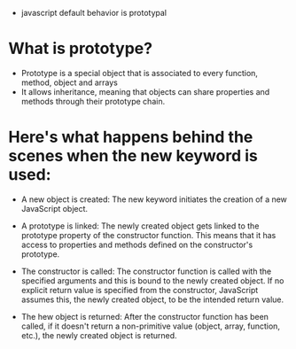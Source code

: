 - javascript default behavior is prototypal

# What is prototype?

- Prototype is a special object that is associated to every function, method, object and arrays
- It allows inheritance, meaning that objects can share properties and methods through their prototype chain.

# Here's what happens behind the scenes when the new keyword is used:

- A new object is created: The new keyword initiates the creation of a new JavaScript object.

- A prototype is linked: The newly created object gets linked to the prototype property of the constructor function. This means that it has access to properties and methods defined on the constructor's prototype.

- The constructor is called: The constructor function is called with the specified arguments and this is bound to the newly created object. If no explicit return value is specified from the constructor, JavaScript assumes this, the newly created object, to be the intended return value.

- The hew object is returned: After the constructor function has been called, if it doesn't return a non-primitive value (object, array, function, etc.), the newly created object is returned.
